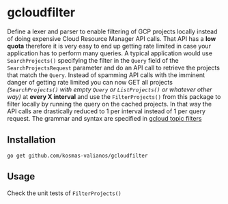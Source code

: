 # gcloudfilter
Define a lexer and parser to enable filtering of GCP projects locally instead of doing expensive Cloud Resource Manager API calls. That API has a **low quota** therefore it is very easy to end up getting rate limited in case your application has to perform many queries. A typical application would use `SearchProjects()` specifying the filter in the `Query` field of the `SearchProjectsRequest` parameter and do an API call to retrieve the projects that match the `Query`. Instead of spamming API calls with the imminent danger of getting rate limited you can now GET all projects _(`SearchProjects()` with empty `Query` or `ListProjects()` or whatever other way)_ at **every X interval** and use the `FilterProjects()` from this package to filter locally by running the query on the cached projects. In that way the API calls are drastically reduced to 1 per interval instead of 1 per query request. The grammar and syntax are specified in [gcloud topic filters](https://cloud.google.com/sdk/gcloud/reference/topic/filters)

## Installation
```
go get github.com/kosmas-valianos/gcloudfilter
```

## Usage
Check the unit tests of `FilterProjects()`

